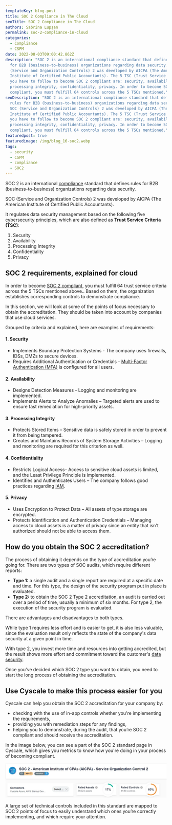 ```yaml
---
templateKey: blog-post
title: SOC 2 Compliance in The Cloud
seoTitle: SOC 2 Compliance in The Cloud
authors: Sabrina Lupșan
permalink: soc-2-compliance-in-cloud
categories:
  - Compliance
  - CSPM
date: 2022-08-03T09:00:42.862Z
description: "SOC 2 is an international compliance standard that defines rules
  for B2B (business-to-business) organizations regarding data security. SOC
  (Service and Organization Controls) 2 was developed by AICPA (The American
  Institute of Certified Public Accountants). The 5 TSC (Trust Service Criteria)
  you have to follow to become SOC 2 compliant are: security, availability,
  processing integrity, confidentiality, privacy. In order to become SOC 2
  compliant, you must fulfill 64 controls across the 5 TSCs mentioned."
seoDescription: "SOC 2 is an international compliance standard that defines
  rules for B2B (business-to-business) organizations regarding data security.
  SOC (Service and Organization Controls) 2 was developed by AICPA (The American
  Institute of Certified Public Accountants). The 5 TSC (Trust Service Criteria)
  you have to follow to become SOC 2 compliant are: security, availability,
  processing integrity, confidentiality, privacy. In order to become SOC 2
  compliant, you must fulfill 64 controls across the 5 TSCs mentioned."
featuredpost: true
featuredimage: /img/blog_16-soc2.webp
tags:
  - security
  - CSPM
  - compliance
  - SOC2
---
```

<!--StartFragment-->

SOC 2 is an international [compliance](https://cyscale.com/use-cases/cloud-compliance-and-auditing/) standard that defines rules for B2B (business-to-business) organizations regarding data security. 

SOC (Service and Organization Controls) 2 was developed by AICPA (The American Institute of Certified Public Accountants). 

It regulates data security management based on the following five cybersecurity principles, which are also defined as **Trust Service Criteria (TSC)**: 

1. Security 
2. Availability 
3. Processing Integrity 
4. Confidentiality 
5. Privacy 

## SOC 2 requirements, explained for cloud 

In order to become [SOC 2 compliant](https://cyscale.com/blog/soc-2-vs-ISO-27001-SaaS/), you must fulfill 64 trust service criteria across the 5 TSCs mentioned above.. Based on them, the organization establishes corresponding controls to demonstrate compliance. 

In this section, we will look at some of the points of focus necessary to obtain the accreditation. They should be taken into account by companies that use cloud services.  

Grouped by criteria and explained, here are examples of requirements: 

#### 1. Security 

* Implements Boundary Protection Systems - The company uses firewalls, IDSs, DMZs to secure devices. 
* Requires Additional Authentication or Credentials - [Multi-Factor Authentication (MFA)](https://cyscale.com/blog/iam-best-practices-from-aws-azure-gcp/#MFA) is configured for all users. 

#### 2. Availability 

* Designs Detection Measures - Logging and monitoring are implemented. 
* Implements Alerts to Analyze Anomalies – Targeted alerts are used to ensure fast remediation for high-priority assets. 

#### 3. Processing Integrity 

* Protects Stored Items – Sensitive data is safely stored in order to prevent it from being tampered. 
* Creates and Maintains Records of System Storage Activities – Logging and monitoring are required for this criterion as well. 

#### 4. Confidentiality 

* Restricts Logical Access– Access to sensitive cloud assets is limited, and the Least Privilege Principle is implemented. 
* Identifies and Authenticates Users – The company follows good practices regarding [IAM](https://cyscale.com/blog/iam-best-practices-from-aws-azure-gcp/). 

#### 5. Privacy 

* Uses Encryption to Protect Data – All assets of type storage are encrypted. 
* Protects Identification and Authentication Credentials – Managing access to cloud assets is a matter of privacy since an entity that isn't authorized should not be able to access them. 

## How do you obtain the SOC 2 accreditation? 

The process of obtaining it depends on the type of accreditation you’re going for. There are two types of SOC audits, which require different reports: 

* **Type 1:** a single audit and a single report are required at a specific date and time. For this type, the design of the security program put in place is evaluated. 
* **Type 2:** to obtain the SOC 2 Type 2 accreditation, an audit is carried out over a period of time, usually a minimum of six months. For type 2, the execution of the security program is evaluated. 

There are advantages and disadvantages to both types.  

While type 1 requires less effort and is easier to get, it is also less valuable, since the evaluation result only reflects the state of the company's data security at a given point in time.  

With type 2, you invest more time and resources into getting accredited, but the result shows more effort and commitment toward the customer's [data security](https://cyscale.com/use-cases/cloud-data-security/). 

Once you’ve decided which SOC 2 type you want to obtain, you need to start the long process of obtaining the accreditation. 

## Use Cyscale to make this process easier for you 

Cyscale can help you obtain the SOC 2 accreditation for your company by: 

* checking with the use of in-app controls whether you're implementing the requirements, 
* providing you with remediation steps for any findings, 
* helping you to demonstrate, during the audit, that you’re SOC 2 compliant and should receive the accreditation. 

In the image below, you can see a part of the SOC 2 standard page in Cyscale, which gives you metrics to know how you're doing in your process of becoming compliant. 

![SOC 2 standard page in Cyscale](/img/blog_16-soc-2-page-in-cyscale.webp#shadow "SOC 2 standard page in Cyscale")

A large set of technical controls included in this standard are mapped to SOC 2 points of focus to easily understand which ones you’re correctly implementing, and which require your attention. 

<!--EndFragment-->
